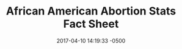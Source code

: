 ---
layout: item
category: item
id: "#0079"
loc: "079000"
title: "African American Abortion Stats Fact Sheet"
permalink: /african-american-abortion-stats-fact-sheet/
store: true

date: 2017-04-10 14:19:33 -0500

front-pic: african-american-abortion-stats-fact-sheet-front.jpg
social-pic: african-american-abortion-stats-fact-sheet-social.jpg
pdf: african-american-abortion-stats-fact-sheet.pdf

issues: Abortion
type: Fact Sheet
target-age: Teens, Young Adults, Adults
target-audience: African American Community, Church Groups, College Students, High School Students, Youth Group
language: English

comment: true
share: true
no-description: true
---
